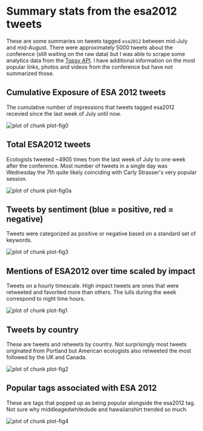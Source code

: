 # Summary stats from the esa2012 tweets
These are some summaries on tweets tagged `esa2012` between mid-July and mid-August. There were approximately 5000 tweets about the conference (still waiting on the raw data) but I was able to scrape some analytics data from the [Topsy API](http://code.google.com/p/otterapi/). I have additional information on the most popular links, photos and videos from the conference but have not summarized those. 

<!-- read external r code -->



## Cumulative Exposure of ESA 2012 tweets
The cumulative number of impressions that tweets tagged esa2012 recevied since the last week of July until now.

![plot of chunk plot-fig0](https://raw.github.com/karthikram/esa_twitter_impact/master/figure/plot-fig0.png) 


## Total ESA2012 tweets
Ecologists tweeted ~4905 times from the last week of July to one week after the conference. Most number of tweets in a single day was Wednesday the 7th quite likely coinciding with Carly Strasser's very popular session.

![plot of chunk plot-fig0a](https://raw.github.com/karthikram/esa_twitter_impact/master/figure/plot-fig0a.png) 


## Tweets by sentiment (blue = positive, red = negative)
Tweets were categorized as positive or negative based on a standard set of keywords. 

![plot of chunk plot-fig3](https://raw.github.com/karthikram/esa_twitter_impact/master/figure/plot-fig3.png) 


## Mentions of ESA2012 over time scaled by impact
Tweets on a hourly timescale. High impact tweets are ones that were retweeted and favorited more than others. The lulls during the week correspond to night time hours.

![plot of chunk plot-fig1](https://raw.github.com/karthikram/esa_twitter_impact/master/figure/plot-fig1.png) 

## Tweets by country
These are tweets and retweets by country. Not surprisingly most tweets originated from Portland but American ecologists also retweeted the most followed by the UK and Canada.

![plot of chunk plot-fig2](https://raw.github.com/karthikram/esa_twitter_impact/master/figure/plot-fig2.png) 

## Popular tags associated with ESA 2012
These are tags that popped up as being popular alongside the esa2012 tag. Not sure why middleagedwhitedude and hawaiianshirt trended so much.


![plot of chunk plot-fig4](https://raw.github.com/karthikram/esa_twitter_impact/master/figure/plot-fig4.png) 

 

